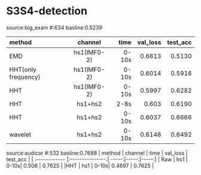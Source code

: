 # S3S4-detection
source:big_exam
#:634
basline:0.5239

| method  | channel  | time | val_loss | test_acc |
| :------------ |:---------------:| -----:|-----:|-----:|
| EMD | hs1(IMF0-2)  |    0-10s | 0.6613 | 0.5130|
| HHT(only frequency) | hs1(IMF0-2)  |    0-10s | 0.6014 | 0.5916|
| HHT | hs1(IMF0-2)  |    0-10s | 0.5997 | 0.6282|
| HHT      | hs1+hs2 | 2-8s | 0.603    | 0.6190 |
| HHT      | hs1+hs2 | 0-10s | 0.6037  | 0.6666 |
| wavelet | hs1+hs2  | 0-10s| 0.6148   | 0.6492 |




source:audicor
#:532
basline:0.7688
| method  | channel  | time | val_loss | test_acc |
| :------------ |:---------------:| -----:|-----:|-----:|
| Raw | hs1  | 0-10s| 0.506   | 0.7625 |
|HHT      | hs1  | 0-10s| 0.4697   | 0.7625 |
